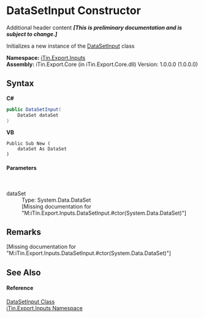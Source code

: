 # DataSetInput Constructor 
Additional header content _**\[This is preliminary documentation and is subject to change.\]**_

Initializes a new instance of the <a href="83a632a5-f647-682e-fb71-58cfc3756d66">DataSetInput</a> class

**Namespace:**&nbsp;<a href="c36d3103-5606-5c0e-da92-1e44dc961692">iTin.Export.Inputs</a><br />**Assembly:**&nbsp;iTin.Export.Core (in iTin.Export.Core.dll) Version: 1.0.0.0 (1.0.0.0)

## Syntax

**C#**<br />
``` C#
public DataSetInput(
	DataSet dataSet
)
```

**VB**<br />
``` VB
Public Sub New ( 
	dataSet As DataSet
)
```


#### Parameters
&nbsp;<dl><dt>dataSet</dt><dd>Type: System.Data.DataSet<br />\[Missing <param name="dataSet"/> documentation for "M:iTin.Export.Inputs.DataSetInput.#ctor(System.Data.DataSet)"\]</dd></dl>

## Remarks
\[Missing <remarks> documentation for "M:iTin.Export.Inputs.DataSetInput.#ctor(System.Data.DataSet)"\]

## See Also


#### Reference
<a href="83a632a5-f647-682e-fb71-58cfc3756d66">DataSetInput Class</a><br /><a href="c36d3103-5606-5c0e-da92-1e44dc961692">iTin.Export.Inputs Namespace</a><br />